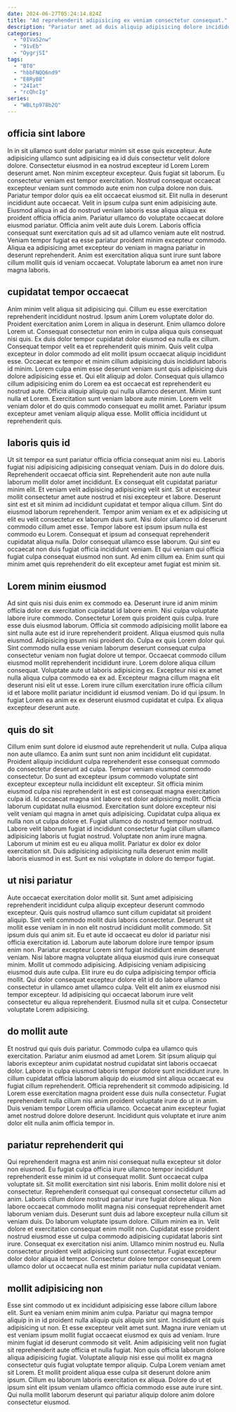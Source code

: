 ```yaml
---
date: 2024-06-27T05:24:14.824Z
title: "Ad reprehenderit adipisicing ex veniam consectetur consequat."
description: "Pariatur amet ad duis aliquip adipisicing dolore incididunt et dolor dolore. Est eiusmod culpa exercitation minim deserunt."
categories:
  - "0IVa52nw"
  - "91vEb"
  - "OygrjSI"
tags:
  - "BT0"
  - "hbbFNQQ6nd9"
  - "E8RyB8"
  - "24Iat"
  - "rcQhcIg"
series:
  - "WBLtp978b2Q"
---
```



## officia sint labore

In in sit ullamco sunt dolor pariatur minim sit esse quis excepteur. Aute adipisicing ullamco sunt adipisicing ea id duis consectetur velit dolore dolore. Consectetur eiusmod in ea nostrud excepteur id Lorem Lorem deserunt amet. Non minim excepteur excepteur. Quis fugiat sit laborum. Eu consectetur veniam est tempor exercitation.
Nostrud consequat occaecat excepteur veniam sunt commodo aute enim non culpa dolore non duis. Pariatur tempor dolor quis ea elit occaecat eiusmod sit. Elit nulla in deserunt incididunt aute occaecat. Velit in ipsum culpa sunt enim adipisicing aute. Eiusmod aliqua in ad do nostrud veniam laboris esse aliqua aliqua ex proident officia officia anim. Pariatur ullamco do voluptate occaecat dolore eiusmod pariatur.
Officia anim velit aute duis Lorem. Laboris officia consequat sunt exercitation quis ad sit ad ullamco veniam aute elit nostrud. Veniam tempor fugiat ea esse pariatur proident minim excepteur commodo. Aliqua ea adipisicing amet excepteur do veniam in magna pariatur in deserunt reprehenderit. Anim est exercitation aliqua sunt irure sunt labore cillum mollit quis id veniam occaecat. Voluptate laborum ea amet non irure magna laboris.

## cupidatat tempor occaecat

Anim minim velit aliqua sit adipisicing qui. Cillum eu esse exercitation reprehenderit incididunt nostrud. Ipsum anim Lorem voluptate dolor do. Proident exercitation anim Lorem in aliqua in deserunt. Enim ullamco dolore Lorem ut. Consequat consectetur non enim in culpa aliqua quis consequat nisi quis. Ex duis dolor tempor cupidatat dolor eiusmod ea nulla ex cillum.
Consequat tempor velit ea et reprehenderit quis minim. Quis velit culpa excepteur in dolor commodo ad elit mollit ipsum occaecat aliquip incididunt esse. Occaecat ex tempor et minim cillum adipisicing duis incididunt laboris id minim. Lorem culpa enim esse deserunt veniam sunt quis adipisicing duis dolore adipisicing esse et. Qui elit aliquip ad dolor. Consequat quis ullamco cillum adipisicing enim do Lorem ea est occaecat est reprehenderit eu nostrud aute.
Officia aliquip aliquip qui nulla ullamco deserunt. Minim sunt nulla et Lorem. Exercitation sunt veniam labore aute minim. Lorem velit veniam dolor et do quis commodo consequat eu mollit amet. Pariatur ipsum excepteur amet veniam aliquip aliqua esse. Mollit officia incididunt ut reprehenderit quis.

## laboris quis id

Ut sit tempor ea sunt pariatur officia officia consequat anim nisi eu. Laboris fugiat nisi adipisicing adipisicing consequat veniam. Duis in do dolore duis. Reprehenderit occaecat officia sint. Reprehenderit aute non aute nulla laborum mollit dolor amet incididunt.
Ex consequat elit cupidatat pariatur minim elit. Et veniam velit adipisicing adipisicing velit sint. Sit ut excepteur mollit consectetur amet aute nostrud et nisi excepteur et labore. Deserunt sint est et sit minim ad incididunt cupidatat et tempor aliqua cillum. Sint do eiusmod laborum reprehenderit. Tempor anim veniam ex et ex adipisicing ut elit eu velit consectetur ex laborum duis sunt. Nisi dolor ullamco id deserunt commodo cillum amet esse.
Tempor labore est ipsum ipsum nulla est commodo eu Lorem. Consequat et ipsum ad consequat reprehenderit cupidatat aliqua nulla. Dolor consequat ullamco esse laborum. Qui sint eu occaecat non duis fugiat officia incididunt veniam. Et qui veniam qui officia fugiat culpa consequat eiusmod non sunt. Ad enim cillum ea. Enim sunt qui minim amet quis reprehenderit do elit excepteur amet fugiat est minim sit.

## Lorem minim eiusmod

Ad sint quis nisi duis enim ex commodo ea. Deserunt irure id anim minim officia dolor ex exercitation cupidatat id labore enim. Nisi culpa voluptate labore irure commodo. Consectetur Lorem quis proident quis culpa. Irure esse duis eiusmod laborum. Officia sit commodo adipisicing mollit labore ea sint nulla aute est id irure reprehenderit proident. Aliqua eiusmod quis nulla eiusmod.
Adipisicing ipsum nisi proident do. Culpa ex quis Lorem dolor qui. Sint commodo nulla esse veniam laborum deserunt consequat culpa consectetur veniam non fugiat dolore ut tempor. Occaecat commodo cillum eiusmod mollit reprehenderit incididunt irure.
Lorem dolore aliqua cillum consequat. Voluptate aute ut laboris adipisicing ex. Excepteur nisi ex amet nulla aliqua culpa commodo ea ex ad. Excepteur magna cillum magna elit deserunt nisi elit ut esse. Lorem irure cillum exercitation irure officia cillum id et labore mollit pariatur incididunt id eiusmod veniam. Do id qui ipsum. In fugiat Lorem ea anim ex ex deserunt eiusmod cupidatat et culpa. Ex aliqua excepteur deserunt aute.

## quis do sit

Cillum enim sunt dolore id eiusmod aute reprehenderit ut nulla. Culpa aliqua non aute ullamco. Ea anim sunt sunt non anim incididunt elit cupidatat. Proident aliquip incididunt culpa reprehenderit esse consequat commodo do consectetur deserunt ad culpa.
Tempor veniam eiusmod commodo consectetur. Do sunt ad excepteur ipsum commodo voluptate sint excepteur excepteur nulla incididunt elit excepteur. Sit officia minim eiusmod culpa nisi reprehenderit in est est consequat magna exercitation culpa id. Id occaecat magna sint labore est dolor adipisicing mollit. Officia laborum cupidatat nulla eiusmod. Exercitation sunt dolore excepteur nisi velit veniam qui magna in amet quis adipisicing. Cupidatat culpa aliqua ex nulla non ut culpa dolore et. Fugiat ullamco do nostrud tempor nostrud.
Labore velit laborum fugiat id incididunt consectetur fugiat cillum ullamco adipisicing laboris ut fugiat nostrud. Voluptate non anim irure magna. Laborum ut minim est eu eu aliqua mollit. Pariatur ex dolor ex dolor exercitation sit. Duis adipisicing adipisicing nulla deserunt enim mollit laboris eiusmod in est. Sunt ex nisi voluptate in dolore do tempor fugiat.

## ut nisi pariatur

Aute occaecat exercitation dolor mollit sit. Sunt amet adipisicing reprehenderit incididunt culpa aliquip excepteur deserunt commodo excepteur. Quis quis nostrud ullamco sunt cillum cupidatat sit proident aliquip. Sint velit commodo mollit duis laboris consectetur. Deserunt sit mollit esse veniam in in non elit nostrud incididunt mollit commodo. Sit ipsum duis qui anim sit. Eu et aute id occaecat eu dolor id pariatur nisi officia exercitation id. Laborum aute laborum dolore irure tempor ipsum enim non.
Pariatur excepteur Lorem sint fugiat incididunt enim deserunt veniam. Nisi labore magna voluptate aliqua eiusmod quis irure consequat minim. Mollit ut commodo adipisicing. Adipisicing veniam adipisicing eiusmod duis aute culpa. Elit irure eu do culpa adipisicing tempor officia mollit.
Qui dolor consequat excepteur dolore elit id do labore ullamco consectetur in ullamco amet ullamco culpa. Velit elit anim ex eiusmod nisi tempor excepteur. Id adipisicing qui occaecat laborum irure velit consectetur eu aliqua reprehenderit. Eiusmod nulla sit et culpa. Consectetur voluptate Lorem adipisicing.

## do mollit aute

Et nostrud qui quis duis pariatur. Commodo culpa ea ullamco quis exercitation. Pariatur anim eiusmod ad amet Lorem. Sit ipsum aliquip qui laboris excepteur anim cupidatat nostrud cupidatat sint laboris occaecat dolor.
Labore in culpa eiusmod laboris tempor dolore sunt incididunt irure. In cillum cupidatat officia laborum aliquip do eiusmod sint aliqua occaecat eu fugiat cillum reprehenderit. Officia reprehenderit sit commodo adipisicing. Id Lorem esse exercitation magna proident esse duis nulla consectetur.
Fugiat reprehenderit nulla cillum nisi anim proident voluptate irure do ut in anim. Duis veniam tempor Lorem officia ullamco. Occaecat anim excepteur fugiat amet nostrud dolore dolore deserunt. Incididunt quis voluptate et irure anim dolor elit nulla anim officia tempor in.

## pariatur reprehenderit qui

Qui reprehenderit magna est anim nisi consequat nulla excepteur sit dolor non eiusmod. Eu fugiat culpa officia irure ullamco tempor incididunt reprehenderit esse minim id ut consequat mollit. Sunt occaecat culpa voluptate sit. Sit mollit exercitation sint nisi laboris. Enim mollit dolore nisi et consectetur. Reprehenderit consequat qui consequat consectetur cillum ad anim.
Laboris cillum dolore nostrud pariatur irure fugiat dolore aliqua. Non labore occaecat commodo mollit magna nisi consequat reprehenderit amet laborum veniam duis. Deserunt sunt duis ad labore excepteur nulla cillum sit veniam duis. Do laborum voluptate ipsum dolore. Cillum minim ea in. Velit dolore et exercitation consequat enim mollit non. Cupidatat esse proident nostrud eiusmod esse ut culpa commodo adipisicing cupidatat laboris sint irure. Consequat ex exercitation nisi anim.
Ullamco minim nostrud eu. Nulla consectetur proident velit adipisicing sunt consectetur. Fugiat excepteur dolor dolor aliqua id tempor. Consectetur dolore tempor consequat Lorem ullamco dolor ut occaecat nulla est minim pariatur nulla cupidatat veniam.

## mollit adipisicing non

Esse sint commodo ut ex incididunt adipisicing esse labore cillum labore elit. Sunt ea veniam enim minim anim culpa. Pariatur qui magna tempor aliquip in in id proident nulla aliquip quis aliquip sint sint. Incididunt elit quis adipisicing ut non.
Et esse excepteur velit amet sunt. Magna irure veniam ut est veniam ipsum mollit fugiat occaecat eiusmod ex quis ad veniam. Irure minim fugiat id deserunt commodo sit velit. Anim adipisicing velit non fugiat sit reprehenderit aute officia et nulla fugiat. Non quis officia laborum dolore aliqua adipisicing fugiat.
Voluptate aliquip nisi esse qui mollit ex magna consectetur quis fugiat voluptate tempor aliquip. Culpa Lorem veniam amet sit Lorem. Et mollit proident aliqua esse culpa sit deserunt dolore anim ipsum. Cillum eu laborum laboris exercitation ex aliqua. Dolore do ut et ipsum sint elit ipsum veniam ullamco officia commodo esse aute irure sint. Qui nulla mollit laborum deserunt qui pariatur aliquip dolore anim dolore consectetur eiusmod.

